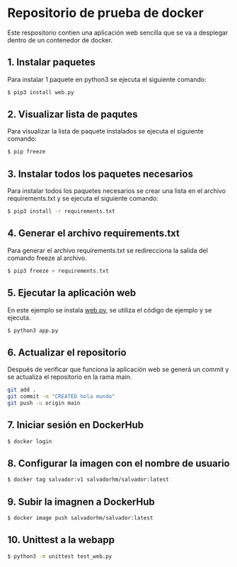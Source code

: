 # Repositorio de prueba de docker

Este respositorio contien una aplicación web sencilla que se va a desplegar dentro de un contenedor de docker.

## 1. Instalar paquetes

Para instalar 1 paquete en python3 se ejecuta el siguiente comando:

````bash
$ pip3 install web.py
````

## 2. Visualizar lista de paqutes

Para visualizar la lista de paquete instalados se ejecuta el siguiente comando:

````bash
$ pip freeze
````

## 3. Instalar todos los paquetes necesarios

Para instalar todos los paquetes necesarios se crear una lista en el archivo requirements.txt y se ejecuta el siguiente comando:

````bash
$ pip3 install -r requirements.txt
````

## 4. Generar el archivo requirements.txt

Para generar el archivo requirements.txt se redirecciona la salida del comando freeze al archivo.

````bash
$ pip3 freeze > requirements.txt
````

## 5. Ejecutar la aplicación web

En este ejemplo se instala [web.py](https://webpy.org/), se utiliza el código de ejemplo y se ejecuta.

````bash
$ python3 app.py
````

## 6. Actualizar el repositorio

Después de verificar que funciona la aplicación web se generá un commit y se actualiza el repositorio en la rama main.

````bash
git add .
git commit -m "CREATED hola mundo"
git push -u origin main
````

## 7. Iniciar sesión en DockerHub

````bash
$ docker login
````

## 8. Configurar la imagen con el nombre de usuario

````bash
$ docker tag salvador:v1 salvadorhm/salvador:latest
````

## 9. Subir la imagnen a DockerHub

````bash
$ docker image push salvadorhm/salvador:latest
````

## 10. Unittest a la webapp

````bash
$ python3 -m unittest test_web.py
````